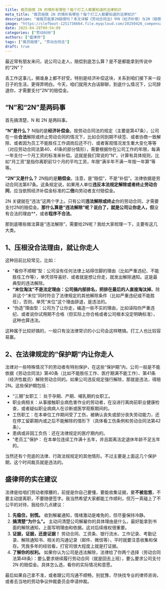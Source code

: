 ```yaml
---
title: 裁员赔偿 2N 的情形有哪些？每个打工人都要知道的法律知识
meta_title: "裁员赔偿 2N 的情形有哪些？每个打工人都要知道的法律知识"
description: "被裁员能拿2N赔偿吗？本文详解《劳动合同法》中N（经济补偿）与2N（赔偿金）的区别。律师解析：只有公司违法解除劳动合同，如无合法理由、保护期内（三期/工伤/医疗期）解雇、变相逼迫辞职等，才需支付2N。了解这些法律知识和维权建议，识别违法裁员，保护自身权益。打工人必读！"
image: "https://slefboot-1251736664.file.myqcloud.com/20250426_compensation_2n_cover.webp"
date: 2025-04-28T09:54:09
categories: ["劳动纠纷"]
authors: ["盛律师"]
tags: ["裁员赔偿", "劳动合同法"]
draft: true
---
```


最近常有朋友来问，说公司让走人，赔偿到底怎么算？是不是都能拿到传说中的“2N”？

丢工作这事儿，搁谁身上都不好受。特别是经济补偿这块，关系到咱们接下来一段日子的生活，更得弄明白。今天，咱们就用大白话聊聊，到底什么情况下，公司辞退你，才需要支付“2N”的赔偿金。

## “N”和“2N”是两码事

首先搞清楚，N 和 2N 是两码事。

**“N”是什么？** N指的是**经济补偿金**。按劳动合同法的规定（主要是第47条），公司在一些**合法**解除或终止劳动合同的情况下，比如合同到期不续签、或者协商一致解除、或者因为员工不能胜任工作调岗后还不行、或者客观情况发生重大变化等等（对应劳动合同法第40、41条的部分情形），需要根据你在公司工作的年限，每满一年支付一个月工资的标准来补偿。这就是我们常说的“N”。计算有具体规则，比如“月工资”是指你离职前12个月的平均工资，年限“满半年不满一年按一年算”等等。

**“2N”又是什么？** 2N指的是**赔偿金**。注意，是“赔偿”，不是“补偿”。法律依据是劳动合同法第87条。这条规定说，如果用人单位**违反本法规定解除或者终止劳动合同**，应当依照经济补偿金标准的**二倍**向劳动者支付赔偿金。

2N 关键就在“违法”这两个字上。只有公司**违法解除或终止**你的劳动合同，才需要支付2N的赔偿金。**那什么算是“违法解除”呢？说白了，就是公司让你走人，但**没有合法的理由**，或者**程序不合法**。

那到底哪些做法算是“违法解除”，需要给2N呢？我给大家梳理一下，主要有这几大类。

## 1、压根没合法理由，就让你走人

这种目前比较常见，比如：

- “看你不顺眼”型：公司没有任何法律上站得住脚的理由（比如严重违纪、不能胜任工作等），单凭领导喜好、或者就是想让你走，就发出解除通知。这是最典型的违法解除。
- **“末位淘汰”不是法定理由：公司搞内部排名，把排在最后的人直接淘汰掉**。除非这个“末位”同时符合了法律规定的其他解除条件（比如严重违纪或不能胜任），否则，单凭“末位”这个理由辞退，是违法的。
- “伪造”理由型：公司为了让你走，编造一些不实的理由，比如诬陷你严重违纪、或者说你试用期不合格（但实际上你合格或者公司根本没定明确标准），这种也算违法。

这种属于比较好搞的，一般只有没法律常识的小公司会这样瞎搞。打工人也比较容易赢。

## 2、在法律规定的“保护期”内让你走人

法律对一些特殊情况下的劳动者有特别保护，在这些“保护期”内，公司一般是不能依据《劳动合同法》第40条（比如不能胜任工作、医疗期满不能工作）、第41条（经济性裁员）解除劳动合同的。如果公司违反规定强行解除，那就是违法，得赔2N。这些保护期包括：

- “三期”女职工： 处于孕期、产期、哺乳期的女职工。
- 职业病相关：从事接触职业病危害作业的劳动者，在没进行离岗前职业健康检查，或者疑似职业病病人在诊断或医学观察期间的。
- 工伤职工：在本单位工作期间受了工伤，被确认丧失或部分丧失劳动能力，还在停工留薪期内或之后不能解除的情形下（具体看工伤条例和劳动合同法第42条）。
- 患病或非因工负伤：还在法律规定的医疗期内的。
- “老员工”保护： 在本单位连续工作满十五年，并且距离法定退休年龄不足五年的。

当然还有个兜底的法律、行政法规规定的其他情形。不过主要是上面这几个保护期，这个时间裁员就是违法的。
## 盛律师的实在建议

法律是给咱们劳动者撑腰的，前提是你自己要懂，要能收集证据，要**不被忽悠**，不要主动提离职，不要随便签字。我当然希望大家都能工作顺利，但万一真碰上了不公平的对待，我给你几点建议：

1.  **先稳住，别慌。** 收到解雇通知，情绪激动是难免的，但尽量保持冷静。
2.  **搞清楚“为什么”。** 主动问清楚公司解雇你的具体理由是什么，最好能拿到书面的解除通知，上面写明理由和依据。这对后续维权很重要。
3.  **证据，证据，还是证据！** 劳动合同、工资条、银行流水、工作记录、考勤记录、解除通知书、相关的沟通记录（邮件、微信等），平时就要注意收集和保存。凭我多年的经验看，打官司很大程度上就是打证据。
4.  **了解你的权利。** 如果你认为公司是违法解除，法律给了你两个选择（劳动合同法第48条）：要么要求继续履行劳动合同（就是回去上班），要么要求公司支付 2N 的赔偿金。具体怎么选，看你的实际情况和意愿。

最后如果自己拿不准，或者跟公司沟通不顺畅，别犹豫，尽快找专业的律师咨询，或者去当地的劳动争议仲裁委员会申请仲裁。